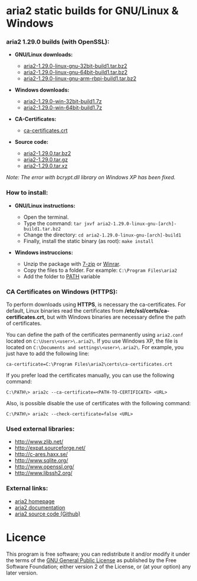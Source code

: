 aria2 static builds for GNU/Linux & Windows
===========================================

### aria2 1.29.0 builds (with OpenSSL):

  * **GNU/Linux downloads:**
    * [aria2-1.29.0-linux-gnu-32bit-build1.tar.bz2](https://github.com/q3aql/aria2-static-builds/releases/download/v1.29.0/aria2-1.29.0-linux-gnu-32bit-build1.tar.bz2)
    * [aria2-1.29.0-linux-gnu-64bit-build1.tar.bz2](https://github.com/q3aql/aria2-static-builds/releases/download/v1.29.0/aria2-1.29.0-linux-gnu-64bit-build1.tar.bz2)
    * [aria2-1.29.0-linux-gnu-arm-rbpi-build1.tar.bz2](https://github.com/q3aql/aria2-static-builds/releases/download/v1.29.0/aria2-1.29.0-linux-gnu-arm-rbpi-build1.tar.bz2)

  * **Windows downloads:**
    * [aria2-1.29.0-win-32bit-build1.7z](https://github.com/q3aql/aria2-static-builds/releases/download/v1.29.0/aria2-1.29.0-win-32bit-build1.7z)
    * [aria2-1.29.0-win-64bit-build1.7z](https://github.com/q3aql/aria2-static-builds/releases/download/v1.29.0/aria2-1.29.0-win-64bit-build1.7z)

  * **CA-Certificates:**
    * [ca-certificates.crt](https://github.com/q3aql/aria2-static-builds/releases/download/v1.29.0/ca-certificates.crt)

  * **Source code:**
    * [aria2-1.29.0.tar.bz2](https://github.com/tatsuhiro-t/aria2/releases/download/release-1.29.0/aria2-1.29.0.tar.bz2)
    * [aria2-1.29.0.tar.gz](https://github.com/tatsuhiro-t/aria2/releases/download/release-1.29.0/aria2-1.29.0.tar.gz)
    * [aria2-1.29.0.tar.xz](https://github.com/tatsuhiro-t/aria2/releases/download/release-1.29.0/aria2-1.29.0.tar.xz)

_Note: The error with bcrypt.dll library on Windows XP has been fixed._

### How to install:

  * **GNU/Linux instructions:**
    * Open the terminal.
    * Type the command: `tar jxvf aria2-1.29.0-linux-gnu-[arch]-build1.tar.bz2`
    * Change the directory: `cd aria2-1.29.0-linux-gnu-[arch]-build1`
    * Finally, install the static binary (as root): `make install`

  * **Windows instruccions:**
    * Unzip the package with [7-zip](http://www.7-zip.org/) or [Winrar](http://www.rarlab.com/).
    * Copy the files to a folder. For example: `C:\Program Files\aria2`
    * Add the folder to [PATH](https://www.google.es/search?q=add+folder+to+PATH+on+Windows) variable

### CA Certificates on Windows (HTTPS):

To perform downloads using **HTTPS**, is necessary the ca-certificates. For default, Linux binaries read the certificates from **/etc/ssl/certs/ca-certificates.crt**, but with Windows binaries are necessary define the path of certificates.

You can define the path of the certificates permanently using `aria2.conf` located on `C:\Users\<user>\.aria2\`. If you use Windows XP, the file is located on `C:\Documents and settings\<user>\.aria2\`. For example, you just have to add the following line:

`ca-certificate=C:\Program Files\aria2\certs\ca-certificates.crt`

If you prefer load the certificates manually, you can use the following command:

`C:\PATH\> aria2c --ca-certificate=<PATH-TO-CERTIFICATE> <URL>`

Also, is possible disable the use of certificates with the following command:

`C:\PATH\> aria2c --check-certificate=false <URL>`

### Used external libraries:

  * http://www.zlib.net/
  * http://expat.sourceforge.net/
  * http://c-ares.haxx.se/
  * http://www.sqlite.org/
  * http://www.openssl.org/
  * http://www.libssh2.org/

### External links:

  * [aria2 homepage](https://aria2.github.io/)
  * [aria2 documentation](https://aria2.github.io/manual/en/html/)
  * [aria2 source code (Github)](https://github.com/aria2/aria2)

  
Licence
=======

This program is free software; you can redistribute it and/or modify it under the terms of the [GNU General Public License](LICENCE) as published by the Free Software Foundation;
either version 2 of the License, or (at your option) any later version.

